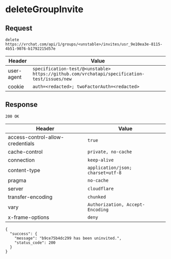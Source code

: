 # deleteGroupInvite

## Request
`delete https://vrchat.com/api/1/groups/<unstable>/invites/usr_9e10ea3e-8115-4b51-9076-b1792215d57e`

| Header | Value |
| ------ | ----- |
| user-agent | `specification-test/@<unstable> https://github.com/vrchatapi/specification-test/issues/new` |
| cookie | `auth=<redacted>; twoFactorAuth=<redacted>` |


## Response
`200 OK`

| Header | Value |
| ------ | ----- |
| access-control-allow-credentials | `true` |
| cache-control | `private, no-cache` |
| connection | `keep-alive` |
| content-type | `application/json; charset=utf-8` |
| pragma | `no-cache` |
| server | `cloudflare` |
| transfer-encoding | `chunked` |
| vary | `Authorization, Accept-Encoding` |
| x-frame-options | `deny` |

```jsonc
{
  "success": {
    "message": "b9ce75b4dc299 has been uninvited.",
    "status_code": 200
  }
}
```
